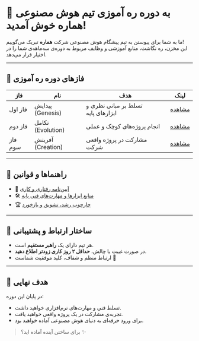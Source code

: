 # 🌟 به دوره ره آموزی تیم هوش مصنوعی هماره خوش آمدید!

ما به شما برای پیوستن به تیم پیشگام هوش مصنوعی شرکت **هماره** تبریک می‌گوییم!  
این مخزن، ره نگاشت، منابع آموزشی و وظایف مربوط به دوره‌ی سه‌ماهه‌ی شما را در اختیار قرار می‌دهد.

---

## 📅 فازهای دوره ره آموزی

| فاز | نام | هدف | لینک |
|-----|------|------|------|
| فاز اول | پیدایش (Genesis) | تسلط بر مبانی نظری و ابزارهای پایه | [مشاهده](./Phase-1_Genesis/README.md) |
| فاز دوم | تکامل (Evolution) | انجام پروژه‌های کوچک و عملی | [مشاهده](./Phase-2_Evolution/README.md) |
| فاز سوم | آفرینش (Creation) | مشارکت در پروژه واقعی شرکت | [مشاهده](./Phase-3_Creation/README.md) |

---

## 🧭 راهنماها و قوانین

- 📌 [آیین‌نامه رفتاری و کاری](./Guidelines/Code_of_Conduct.md)
- 🛠️ [منابع ابزارها و مهارت‌های فنی پایه ](./Resources/Self-Study_Tools.md)
- 🏆 [چارچوب رشد، تشویق و بازخورد](./Recognition_and_Feedback/Recognition_and_PBL.md)

---

## 🤝 ساختار ارتباط و پشتیبانی

- هر تیم دارای یک **راهبر مستقیم** است.
- در صورت غیبت یا چالش، **حداقل ۲ روز کاری زودتر اطلاع دهید**.
- ارتباط منظم و شفاف، کلید موفقیت شماست 💬

---

## 🎯 هدف نهایی

در پایان این دوره:
- تسلط فنی و مهارت‌های نرم‌افزاری خواهید داشت.
- تجربه‌ی مشارکت در یک پروژه واقعی خواهید یافت.
- برای ورود حرفه‌ای به دنیای هوش مصنوعی آماده خواهید بود.

>  برای ساختن آینده آماده اید؟ ✨
